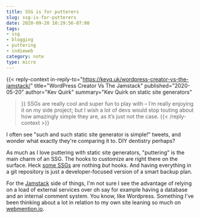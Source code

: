 ```yaml
---
title: SSG is for putterers
slug: ssg-is-for-putterers
date: 2020-09-20 10:29:56-07:00
tags:
- ssg
- blogging
- puttering
- indieweb
category: note
type: micro
---
```

{{< reply-context
  in-reply-to="https://kevq.uk/wordpress-creator-vs-the-jamstack/"
  title="WordPress Creator Vs The Jamstack"
  published="2020-05-20"
  author="Kev Quirk"
  summary="Kev Quirk on static site generators"
>}}
SSGs are really cool and super fun to play with – I’m really enjoying it on my side project; but
I wish a lot of devs would stop touting about how amazingly simple they are, as it’s just not the case.
{{< /reply-context >}}

I often see "such and such static site generator is simple!" tweets, and wonder what exactly they're
comparing it to. DIY dentistry perhaps?

[some SSGs]: https://www.11ty.dev/

As much as I love puttering with static site generators, "puttering" is the main charm of an SSG.
The hooks to customize are right there on the surface. Heck [some SSGs][] are nothing *but* hooks. And
having everything in a git repository is just a developer-focused version of a smart backup plan.

[webmention.io]: https://webmention.io/
[Jamstack]: https://jamstack.org/

For the [Jamstack][] side of things, I'm not sure I see the advantage of relying on a load of external
services over oh say for example having a database and an internal comment system. You know, like
Wordpress. Something I've been thinking about a lot in relation to my own site leaning so much on
[webmention.io][].